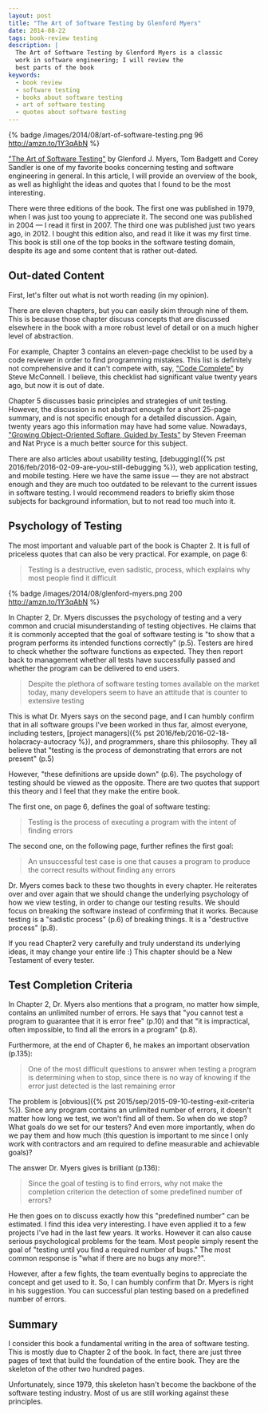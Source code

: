```yaml
---
layout: post
title: "The Art of Software Testing by Glenford Myers"
date: 2014-08-22
tags: book-review testing
description: |
  The Art of Software Testing by Glenford Myers is a classic
  work in software engineering; I will review the
  best parts of the book
keywords:
  - book review
  - software testing
  - books about software testing
  - art of software testing
  - quotes about software testing
---
```


{% badge /images/2014/08/art-of-software-testing.png 96 http://amzn.to/1Y3qAbN %}

["The Art of Software Testing"](http://amzn.to/1Y3qAbN)
by Glenford J. Myers, Tom Badgett and Corey Sandler is one of
my favorite books concerning testing and software engineering in
general. In this article, I will provide an overview of the book, as well as
highlight the ideas and quotes that I found to be the most interesting.

<!--more-->

There were three editions of the book. The first one was published
in 1979, when I was just too young to appreciate it. The second one was published in 2004 &mdash;
I read it first in 2007. The third one was published just two years ago, in 2012. I bought
this edition also, and read it like it was my first time. This book is still one of the top
books in the software testing domain, despite its age and some content that is rather out-dated.

## Out-dated Content

First, let's filter out what is not worth reading (in my opinion).

There are eleven chapters, but you can easily skim through nine of them. This is
because those chapter discuss concepts that are discussed elsewhere in the book
with a more robust level of detail or on a much higher level of abstraction.

For example, Chapter 3 contains an eleven-page checklist to be used
by a code reviewer in order to find programming mistakes.
This list is definitely not comprehensive and it can't compete with, say,
["Code Complete"](http://www.amazon.com/gp/product/0735619670/ref=as_li_tl?ie=UTF8&camp=1789&creative=390957&creativeASIN=0735619670&linkCode=as2&tag=yegor256com-20&linkId=2H4TSJALESCE7Z7I) by Steve McConnell.
I believe, this checklist had significant value twenty years ago, but now it is out of date.

Chapter 5 discusses basic principles and strategies of unit testing.
However, the discussion is not abstract enough for a short 25-page summary,
and is not specific enough for a detailed discussion. Again, twenty
years ago this information may have had some value. Nowadays,
["Growing Object-Oriented Softare, Guided by Tests"](http://amzn.to/1PBpoDT)
by Steven Freeman and Nat Pryce
is a much better source for this subject.

There are also articles about usability testing,
[debugging]({% pst 2016/feb/2016-02-09-are-you-still-debugging %}),
web application testing, and mobile testing. Here we have the same
issue &mdash; they are not abstract enough and they are much too
outdated to be relevant to the current issues in software testing.
I would recommend readers to briefly skim those subjects for background
information, but to not read too much into it.

## Psychology of Testing

The most important and valuable part of the book is Chapter 2. It is
full of priceless quotes that can also be very practical. For example, on page 6:

> Testing is a destructive, even sadistic, process, which explains why most people find it difficult

{% badge /images/2014/08/glenford-myers.png 200 http://amzn.to/1Y3qAbN %}

In Chapter 2, Dr. Myers discusses the psychology of testing and a very common and crucial
misunderstanding of testing objectives. He claims that it is commonly accepted that
the goal of software testing is "to show that a program performs its intended functions correctly" (p.5).
Testers are hired to check whether the software functions
as expected. They then report back to management whether all tests have successfully passed
and whether the program can be delivered to end users.

> Despite the plethora of software testing tomes available on the market today,
many developers seem to have an attitude that is counter to extensive testing

This is what Dr. Myers says on the second page, and I can humbly confirm
that in all software groups I've been worked in thus far,
almost everyone, including testers,
[project managers]({% pst 2016/feb/2016-02-18-holacracy-autocracy %}),
and programmers, share this philosophy.
They all believe that "testing is the process of demonstrating
that errors are not present" (p.5)

However, "these definitions are upside down" (p.6). The psychology of testing
should be viewed as the opposite. There are two quotes that support this theory and
I feel that they make the entire book.

The first one, on page 6, defines the goal of software testing:

> Testing is the process of executing a program with the intent of finding errors

The second one, on the following page, further refines the first
goal:

> An unsuccessful test case is one that causes a program to produce the
correct results without finding any errors

Dr. Myers comes back to these two thoughts in every chapter. He reiterates
over and over again that we should change the underlying psychology of how we
view testing, in order to change our testing results. We should focus on breaking the
software instead of confirming that it works. Because testing is a "sadistic process" (p.6)
of breaking things. It is a "destructive process" (p.8).

If you read Chapter2 very carefully and truly understand its
underlying ideas, it may change your entire life :) This chapter should be a New Testament of
every tester.

## Test Completion Criteria

In Chapter 2, Dr. Myers also mentions that a program, no matter how simple,
contains an unlimited number of errors. He says that "you cannot test
a program to guarantee that it is error free" (p.10) and that "it is
impractical, often impossible, to find all the errors in a program" (p.8).

Furthermore, at the end of Chapter 6, he makes an important observation (p.135):

> One of the most difficult questions to answer when testing a program
is determining when to stop, since there is no way of knowing if the
error just detected is the last remaining error

The problem is [obvious]({% pst 2015/sep/2015-09-10-testing-exit-criteria %}).
Since any program contains an unlimited
number of errors, it doesn't matter how long we test, we won't find
all of them. So when do we stop? What goals do we set for our testers?
And even more importantly, when do we pay them and how much
(this question is important to me since I only work with contractors
and am required to define measurable and achievable goals)?

The answer Dr. Myers gives is brilliant (p.136):

> Since the goal of testing is to find errors, why not make the completion
criterion the detection of some predefined number of errors?

He then goes on to discuss exactly how this "predefined
number" can be estimated. I find this idea very interesting. I have even
applied it to a few projects I've had in the last few years. It works.
However it can also cause serious psychological problems for the team. Most people
simply resent the goal of "testing until you find a required number of bugs."
The most common response is "what if there are no bugs any more?".

However, after a few fights, the team eventually begins to appreciate the concept
and get used to it. So, I can humbly confirm that Dr. Myers is right in his suggestion.
You can successful plan testing based on a predefined number of errors.

## Summary

I consider this book a fundamental writing in the area
of software testing. This is mostly due to Chapter 2 of the book. In fact, there are
just three pages of text that build the foundation of the entire book. They
are the skeleton of the other two hundred pages.

Unfortunately, since 1979, this skeleton hasn't become the backbone of
the software testing industry. Most of us are still working against
these principles.
